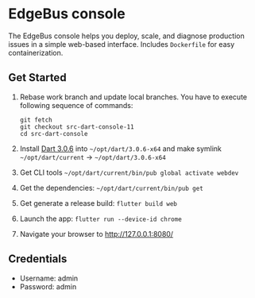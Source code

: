 # EdgeBus console

The EdgeBus console helps you deploy, scale, and diagnose production issues in a simple web-based interface.
Includes `Dockerfile` for easy containerization.

## Get Started

1. Rebase work branch and update local branches. You have to execute following sequence of commands:

    ```shell
    git fetch
    git checkout src-dart-console-11 
    cd src-dart-console
    ```

1. Install [Dart 3.0.6](https://dart.dev/get-dart) into `~/opt/dart/3.0.6-x64` and make symlink `~/opt/dart/current` -> `~/opt/dart/3.0.6-x64`
1. Get CLI tools `~/opt/dart/current/bin/pub global activate webdev`
1. Get the dependencies: `~/opt/dart/current/bin/pub get`
1. Get generate a release build: `flutter build web`
1. Launch the app: `flutter run --device-id chrome`
1. Navigate your browser to <http://127.0.0.1:8080/>

## Credentials

- Username: admin
- Password: admin
